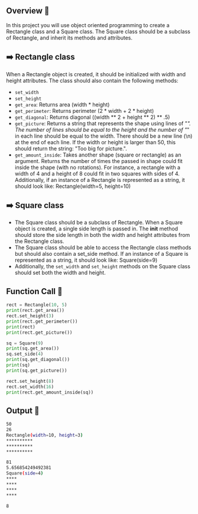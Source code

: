 ## Overview 🌟
In this project you will use object oriented programming to create a Rectangle class and a Square class. The Square class should be a subclass of Rectangle, and inherit its methods and attributes.

## ➡️ Rectangle class
When a Rectangle object is created, it should be initialized with width and height attributes. The class should also contain the following methods:
- `set_width`
- `set_height`
- `get_area`: Returns area (width * height)
- `get_perimeter`: Returns perimeter (2 * width + 2 * height)
- `get_diagonal`: Returns diagonal ((width ** 2 + height ** 2) ** .5)
- `get_picture`: Returns a string that represents the shape using lines of "*". The number of lines should be equal to the height and the number of "*" in each line should be equal to the width. There should be a new line (\n) at the end of each line. If the width or height is larger than 50, this should return the string: "Too big for picture.".
- `get_amount_inside`: Takes another shape (square or rectangle) as an argument. Returns the number of times the passed in shape could fit inside the shape (with no rotations). For instance, a rectangle with a width of 4 and a height of 8 could fit in two squares with sides of 4.
Additionally, if an instance of a Rectangle is represented as a string, it should look like: Rectangle(width=5, height=10)

## ➡️ Square class
- The Square class should be a subclass of Rectangle. When a Square object is created, a single side length is passed in. The __init__ method should store the side length in both the width and height attributes from the Rectangle class.
- The Square class should be able to access the Rectangle class methods but should also contain a set_side method. If an instance of a Square is represented as a string, it should look like: Square(side=9)
- Additionally, the `set_width` and `set_height` methods on the Square class should set both the width and height.








## Function Call 🚀
```py
rect = Rectangle(10, 5)
print(rect.get_area())
rect.set_height(3)
print(rect.get_perimeter())
print(rect)
print(rect.get_picture())

sq = Square(9)
print(sq.get_area())
sq.set_side(4)
print(sq.get_diagonal())
print(sq)
print(sq.get_picture())

rect.set_height(8)
rect.set_width(16)
print(rect.get_amount_inside(sq))
```







## Output 📝
```sh
50
26
Rectangle(width=10, height=3)
**********
**********
**********

81
5.656854249492381
Square(side=4)
****
****
****
****

8
```
